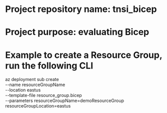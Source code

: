 # Project repository name: tnsi_bicep
# Project purpose: evaluating Bicep

# Example to create a Resource Group, run the following CLI
az deployment sub create \
  --name resourceGroupName \
  --location eastus \
  --template-file resource_group.bicep \
  --parameters resourceGroupName=demoResourceGroup resourceGroupLocation=eastus

